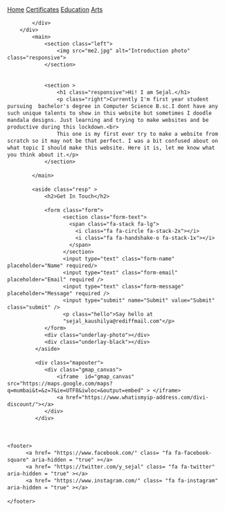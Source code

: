 <!DOCTYPE html>
<html lang="en">
<head>
	<meta charset="UTF-8">
	<meta name="viewport" content="width=device-width, initial-scale=1" />
	<title>Introduction</title>
	<link rel="stylesheet" href="fintro.css">
	<link rel="stylesheet" href="https://cdnjs.cloudflare.com/ajax/libs/font-awesome/4.7.0/css/font-awesome.min.css">
	<link href="https://fonts.googleapis.com/css2?family=Amatic+SC:wght@700&display=swap" rel="stylesheet">
	
</head>
<body>
	<div class="header">
  		<div class="header-right">
				<a href="intro.html" class="active">Home</a>
				<a href="certi.html">Certificates</a>
				<a href="edu.html">Education</a>
				<a href="art.html">Arts</a> <br>

			</div>	
		</div>
			<main>
    			<section class="left">
      				<img src="me2.jpg" alt="Introduction photo" class="responsive">
    			</section>


        		<section >
		  			<h1 class="responsive">Hi! I am Sejal.</h1>
		  			<p class="right">Currently I'm first year student pursuing  bachelor's degree in Computer Science B.sc.I dont have any such unique talents to show in this website but sometimes I doodle mandala designs. Just learning and trying to make websites and be productive during this lockdown.<br>
		  			This one is my first ever try to make a website from scratch so it may not be that perfect. I was a bit confused about on what topic I should make this website. Here it is, let me know what you think about it.</p>
	    		</section>

			</main>

			<aside class="resp" >
				<h2>Get In Touch</h2>

				<form class="form">
					  <section class="form-text">
					    <span class="fa-stack fa-lg">
					      <i class="fa fa-circle fa-stack-2x"></i>
					      <i class="fa fa-handshake-o fa-stack-1x"></i>
					    </span>
					  </section>
					  <input type="text" class="form-name" placeholder="Name" required/>
					  <input type="text" class="form-email" placeholder="Email" required />
					  <input type="text" class="form-message" placeholder="Message" required />
					  <input type="submit" name="Submit" value="Submit" class="submit" />
					  <p class="hello">Say hello at 
					  "sejal_kaushilya@rediffmail.com"</p>
				</form>
				<div class="underlay-photo"></div>
				<div class="underlay-black"></div> 
		     </aside>

		     <div class="mapouter">
		     	<div class="gmap_canvas">
		     		<iframe  id="gmap_canvas" src="https://maps.google.com/maps?q=mumbai&t=&z=7&ie=UTF8&iwloc=&output=embed" > </iframe>
		     		<a href="https://www.whatismyip-address.com/divi-discount/"></a>
		     	</div>
		     </div>



	<footer>
		  <a href= "https://www.facebook.com/" class= "fa fa-facebook-square" aria-hidden = "true" ></a>
          <a href= "https://twitter.com/y_sejal" class= "fa fa-twitter" aria-hidden = "true" ></a>
          <a href= "https://www.instagram.com/" class= "fa fa-instagram" aria-hidden = "true" ></a>

	</footer>	
	
</body>
</html>

